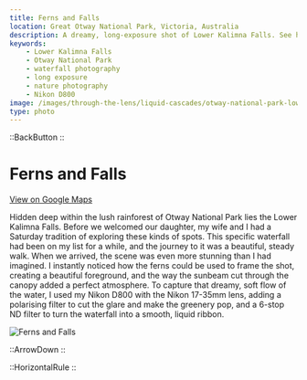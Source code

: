 ```yaml
---
title: Ferns and Falls
location: Great Otway National Park, Victoria, Australia
description: A dreamy, long-exposure shot of Lower Kalimna Falls. See how filters and the right gear can capture the magic of a hidden waterfall.
keywords:
    - Lower Kalimna Falls
    - Otway National Park
    - waterfall photography
    - long exposure
    - nature photography
    - Nikon D800
image: /images/through-the-lens/liquid-cascades/otway-national-park-lower-kalimna-falls.jpg
type: photo
---
```


::BackButton
::

# Ferns and Falls

<a href="https://www.google.com/maps/search/?api=1&query=Lower+Kalimna+Falls,+Lorne,+Victoria,+Australia" target="_blank" rel="noopener noreferrer">View on Google Maps</a>

Hidden deep within the lush rainforest of Otway National Park lies the Lower Kalimna Falls. Before we welcomed our daughter, my wife and I had a Saturday tradition of exploring these kinds of spots. This specific waterfall had been on my list for a while, and the journey to it was a beautiful, steady walk. When we arrived, the scene was even more stunning than I had imagined. I instantly noticed how the ferns could be used to frame the shot, creating a beautiful foreground, and the way the sunbeam cut through the canopy added a perfect atmosphere. To capture that dreamy, soft flow of the water, I used my Nikon D800 with the Nikon 17-35mm lens, adding a polarising filter to cut the glare and make the greenery pop, and a 6-stop ND filter to turn the waterfall into a smooth, liquid ribbon.

![Ferns and Falls](/images/through-the-lens/liquid-cascades/otway-national-park-lower-kalimna-falls.jpg)

<div class="mb-8"></div>

::ArrowDown
::

<div class="mb-8"></div>

::HorizontalRule
::
